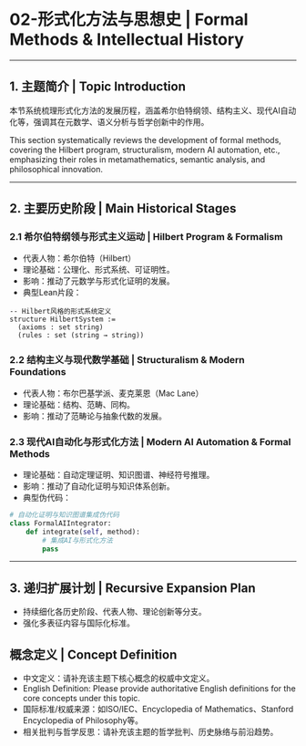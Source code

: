 # 02-形式化方法与思想史 | Formal Methods & Intellectual History

---

## 1. 主题简介 | Topic Introduction

本节系统梳理形式化方法的发展历程，涵盖希尔伯特纲领、结构主义、现代AI自动化等，强调其在元数学、语义分析与哲学创新中的作用。

This section systematically reviews the development of formal methods, covering the Hilbert program, structuralism, modern AI automation, etc., emphasizing their roles in metamathematics, semantic analysis, and philosophical innovation.

---

## 2. 主要历史阶段 | Main Historical Stages

### 2.1 希尔伯特纲领与形式主义运动 | Hilbert Program & Formalism

- 代表人物：希尔伯特（Hilbert）
- 理论基础：公理化、形式系统、可证明性。
- 影响：推动了元数学与形式化证明的发展。
- 典型Lean片段：

```lean
-- Hilbert风格的形式系统定义
structure HilbertSystem :=
  (axioms : set string)
  (rules : set (string → string))
```

### 2.2 结构主义与现代数学基础 | Structuralism & Modern Foundations

- 代表人物：布尔巴基学派、麦克莱恩（Mac Lane）
- 理论基础：结构、范畴、同构。
- 影响：推动了范畴论与抽象代数的发展。

### 2.3 现代AI自动化与形式化方法 | Modern AI Automation & Formal Methods

- 理论基础：自动定理证明、知识图谱、神经符号推理。
- 影响：推动了自动化证明与知识体系创新。
- 典型伪代码：

```python
# 自动化证明与知识图谱集成伪代码
class FormalAIIntegrator:
    def integrate(self, method):
        # 集成AI与形式化方法
        pass
```

---

## 3. 递归扩展计划 | Recursive Expansion Plan

- 持续细化各历史阶段、代表人物、理论创新等分支。
- 强化多表征内容与国际化标准。

## 概念定义 | Concept Definition

- 中文定义：请补充该主题下核心概念的权威中文定义。
- English Definition: Please provide authoritative English definitions for the core concepts under this topic.
- 国际标准/权威来源：如ISO/IEC、Encyclopedia of Mathematics、Stanford Encyclopedia of Philosophy等。
- 相关批判与哲学反思：请补充该主题的哲学批判、历史脉络与前沿趋势。
